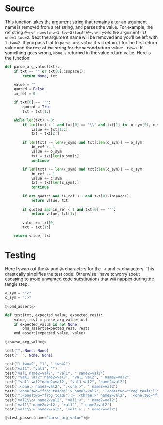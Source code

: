 # Source

This function takes the argument string that remains after an argument name is removed from a ref string, and parses the value. For example, the ref string `@<ref-name(one=1 two=2){asdf}@>`, will yeild the argument list `one=1 two=2`. Next the argument name will be removed and you'll be left with `1 two=2`. If you pass that to `parse_arg_value` it will return `1` for the first return value and the rest of the string for the second return value: ` two=2`. If something goes wrong, `None` is returned in the value return value. Here is the function:

```python {name=parse_arg_value}
def parse_arg_value(txt):
    if txt == "" or txt[0].isspace():
        return None, txt

    value = ""
    quoted = False
    in_ref = 0

    if txt[0] == '"':
        quoted = True
        txt = txt[1:]

    while len(txt) > 0:
        if len(txt) > 1 and txt[0] == "\\" and txt[1] in [o_sym[0], c_sym[0], '"']:
            value += txt[1:2]
            txt = txt[2:]

        if len(txt) >= len(o_sym) and txt[:len(o_sym)] == o_sym:
            in_ref += 1
            value += o_sym
            txt = txt[len(o_sym):]
            continue

        if len(txt) >= len(c_sym) and txt[:len(c_sym)] == c_sym:
            in_ref -= 1
            value += c_sym
            txt = txt[len(c_sym):]
            continue

        if not quoted and in_ref < 1 and txt[0].isspace():
            return value, txt

        if quoted and in_ref < 1 and txt[0] == '"':
            return value, txt[1:]

        value += txt[0]
        txt = txt[1:]

    return value, txt
```

# Testing

Here I swap out the `@<` and `@>` characters for the `:<` and `:>` characters. This drastically simplifies the test code. Otherwise I have to worry about escaping to avoid unwanted code substitutions that will happen during the tangle step.

```python {name=parse_arg_value_tests menu=true}
o_sym = ":<"
c_sym = ":>"

@<omd_assert@>

def test(txt, expected_value, expected_rest):
    value, rest = parse_arg_value(txt)
    if expected_value is not None:
        omd_assert(expected_rest, rest)
    omd_assert(expected_value, value)

@<parse_arg_value@>

test("", None, None)
test("  ", None, None)

test("1 two=2", "1", " two=2")
test("val1", "val1", "")
test("val1 name2=val2", "val1", " name2=val2")
test('"val1 val2" name2=val2', "val1 val2", " name2=val2")
test('"val1 val2"name2=val2', "val1 val2", "name2=val2")
test(':<one:> name2=val2', ":<one:>", " name2=val2")
test(':<one(two="frog toads"):> name2=val2', ':<one(two="frog toads"):>', " name2=val2")
test('":<one(two="frog toads"):> :<three:>" name2=val2', ':<one(two="frog toads"):> :<three:>', " name2=val2")
test("val1\\:< name2=val2", "val1:<", " name2=val2")
test('val1\" name2=val2', 'val1"', " name2=val2")
test('val1\\:> name2=val2', 'val1:>', " name2=val2")

@<test_passed(name="parse_arg_value")@>
```
